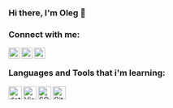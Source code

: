 ### Hi there, I'm Oleg  👋

### Connect with me:

[<img align="left" width="22px" src="https://cdn.jsdelivr.net/npm/simple-icons@3.4.0/icons/vk.svg" />][website]
[<img align="left" width="22px" src="https://cdn.jsdelivr.net/npm/simple-icons@3.4.0/icons/telegram.svg" />][telegram]
[<img align="left" width="22px" src="https://cdn.jsdelivr.net/npm/simple-icons@3.4.0/icons/gmail.svg" />][gmail]

<br />

### Languages ​​and Tools that i'm learning:

<img align="left" alt="dotnet" width="26px" src="https://cdn.jsdelivr.net/npm/simple-icons@3.4.0/icons/dot-net.svg" />
<img align="left" alt="Visual Studio" width="26px" src="https://cdn.jsdelivr.net/npm/simple-icons@3.4.0/icons/visualstudio.svg" />
<img align="left" alt="SQL" width="26px" src="https://cdn.jsdelivr.net/npm/simple-icons@3.4.0/icons/microsoftsqlserver.svg" />
<img align="left" alt="GitHub" width="26px" src="https://cdn.jsdelivr.net/npm/simple-icons@3.4.0/icons/github.svg" />
<br />

[website]: https://vk.com/pieliesdie
[telegram]: https://t.me/Pieliesdie
[gmail]: mailto:haketx@gmail.com
